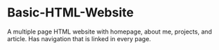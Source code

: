 # Basic-HTML-Website
A multiple page HTML website with homepage, about me, projects, and article. Has navigation that is linked in every page.
